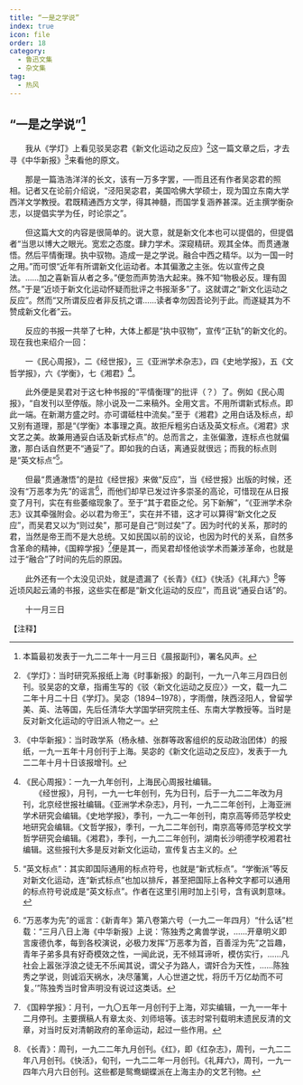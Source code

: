 ```yaml
---
title: “一是之学说”
index: true
icon: file
order: 18
category:
  - 鲁迅文集
  - 杂文集
tag:  
  - 热风
---
```


## “一是之学说”[^①]

　　我从《学灯》上看见驳吴宓君《新文化运动之反应》[^②]这一篇文章之后，才去寻《中华新报》[^③]来看他的原文。

　　那是一篇浩浩洋洋的长文，该有一万多字罢，──而且还有作者吴宓君的照相。记者又在论前介绍说，“泾阳吴宓君，美国哈佛大学硕士，现为国立东南大学西洋文学教授。君既精通西方文学，得其神髓，而国学复涵养甚深。近主撰学衡杂志，以提倡实学为任，时论崇之”。

　　但这篇大文的内容是很简单的。说大意，就是新文化本也可以提倡的，但提倡者“当思以博大之眼光。宽宏之态度。肆力学术。深窥精研。观其全体。而贯通澈悟。然后平情衡理。执中驭物。造成一是之学说。融合中西之精华。以为一国一时之用。”而可恨“近年有所谓新文化运动者。本其偏激之主张。佐以宣传之良法。……加之喜新盲从者之多。”便忽而声势浩大起来。殊不知“物极必反。理有固然。”于是“近顷于新文化运动怀疑而批评之书报渐多”了。这就谓之“新文化运动之反应”。然而“又所谓反应者非反抗之谓……读者幸勿因吾论列于此。而遂疑其为不赞成新文化者”云。

　　反应的书报一共举了七种，大体上都是“执中驭物”，宣传“正轨”的新文化的。现在我也来绍介一回：

　　一《民心周报》，二《经世报》，三《亚洲学术杂志》，四《史地学报》，五《文哲学报》，六《学衡》，七《湘君》[^④]。

　　此外便是吴君对于这七种书报的“平情衡理”的批评（？）了。例如《民心周报》，“自发刊以至停版。除小说及一二来稿外。全用文言。不用所谓新式标点。即此一端。在新潮方盛之时。亦可谓砥柱中流矣。”至于《湘君》之用白话及标点，却又别有道理，那是“《学衡》本事理之真。故拒斥粗劣白话及英文标点。《湘君》求文艺之美。故兼用通妥白话及新式标点”的。总而言之，主张偏激，连标点也就偏激，那白话自然更不“通妥”了。即如我的白话，离通妥就很远；而我的标点则是“英文标点”[^⑤]。

　　但最“贯通澈悟”的是拉《经世报》来做“反应”，当《经世报》出版的时候，还没有“万恶孝为先”的谣言[^⑥]，而他们却早已发过许多崇圣的高论，可惜现在从日报变了月刊，实在有些萎缩现象了。至于“其于君臣之伦。另下新解”，“《亚洲学术杂志》议其牵强附会。必以君为帝王”，实在并不错，这才可以算得“新文化之反应”，而吴君又以为“则过矣”，那可是自己“则过矣”了。因为时代的关系，那时的君，当然是帝王而不是大总统。又如民国以前的议论，也因为时代的关系，自然多含革命的精神，《国粹学报》[^⑦]便是其一，而吴君却怪他谈学术而兼涉革命，也就是过于“融合”了时间的先后的原因。

　　此外还有一个太没见识处，就是遗漏了《长青》《红》《快活》《礼拜六》[^⑧]等近顷风起云涌的书报，这些实在都是“新文化运动的反应”，而且说“通妥白话”的。

　　十一月三日

【注释】

[^①]:本篇最初发表于一九二二年十一月三日《晨报副刊》，署名风声。

[^②]:《学灯》：当时研究系报纸上海《时事新报》的副刊，一九一八年三月四日创刊。驳吴宓的文章，指甫生写的《驳〈新文化运动之反应〉》一文，载一九二二年十月二十日《学灯》。吴宓（1894─1978），字雨僧，陕西泾阳人，曾留学美、英、法等国，先后任清华大学国学研究院主任、东南大学教授等。当时是反对新文化运动的守旧派人物之一。

[^③]:《中华新报》：当时政学系（杨永植、张群等政客组织的反动政治团体）的报纸，一九一五年十月创刊于上海。吴宓的《新文化运动之反应》，发表于一九二二年十月十日该报增刊。

[^④]:《民心周报》：一九一九年创刊，上海民心周报社编辑。  
    　　《经世报》，月刊，一九一七年创刊，先为日刊，后于一九二二年改为月刊，北京经世报社编辑。《亚洲学术杂志》，月刊，一九二二年创刊，上海亚洲学术研究会编辑。《史地学报》，季刊，一九二一年创刊，南京高等师范学校史地研究会编辑。《文哲学报》，季刊，一九二二年创刊，南京高等师范学校文学哲学研究会编辑。《湘君》，季刊，一九二二年创刊，湖南长沙明德学校湘君社编辑。这些报刊大多是反对新文化运动，宣传复古主义的。

[^⑤]:“英文标点”：其实即国际通用的标点符号，也就是“新式标点”。“学衡派”等反对新文化运动，连“新式标点”也加以排斥，甚至把国际上各种文字都可以通用的标点符号说成是“英文标点”。作者在这里引用时加上引号，含有讽刺意味。

[^⑥]:“万恶孝为先”的谣言：《新青年》第八卷第六号（一九二一年四月）“什么话”栏载：“三月八日上海《中华新报》上说：‘陈独秀之禽兽学说，……开章明义即言废德仇孝，每到各校演说，必极力发挥“万恶孝为首，百善淫为先”之旨趣，青年子弟多具有好奇模效之性，一闻此说，无不倾耳谛听，模仿实行，……凡社会上嚣张浮浪之徒无不乐闻其说，谓父子为路人，谓奸合为天性，……陈独秀之学说，则诚滔天祸水，决尽藩篱，人心世道之忧，将历千万亿劫而不可复。’”陈独秀当时曾声明没有说过这类话。

[^⑦]:《国粹学报》：月刊，一九〇五年一月创刊于上海，邓实编辑，一九一一年十二月停刊。主要撰稿人有章太炎、刘师培等。该志时常刊载明末遗民反清的文章，对当时反对清朝政府的革命运动，起过一些作用。

[^⑧]:《长青》：周刊，一九二二年九月创刊。《红》，即《红杂志》，周刊，一九二二年八月创刊。《快活》，旬刊，一九二二年一月创刊。《礼拜六》，周刊，一九一四年六月六日创刊。这些都是鸳鸯蝴蝶派在上海主办的文艺刊物。

